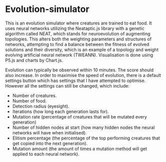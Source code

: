 # Evolution-simulator

This is an evolution simulator where creatures are trained to eat food. It uses neural networks utilizing the Neataptic.js library with a genetic algorithm called NEAT, which stands for neuroevolution of augmenting topologies. This alters both the weighting parameters and structures of networks, attempting to find a
balance between the fitness of evolved solutions and their diversity, which is an example of a topology and
weight evolving artificial neural network (TWEANN). Visualisation is done using P5.js and charts by Chart.js.

Evolution can typically be observed within 10 minutes. The score should also increase. In order to maximise the speed of evolution, there is a default settings button which has settings that I have attempted to optimise. However all the settings can still be changed, which include:

* Number of creatures.
* Number of food.
* Detection radius (eyesight).
* Iterations (how long each generation lasts for).
* Mutation rate (percentage of creatures that will be mutated every generation)
* Number of hidden nodes at start (how many hidden nodes the neural networks will have when initialised).
* Elitism percentage (the percentage of the top performing creatures that get copied into the next generation).
* Mutation amount (the amount of times a mutation method will get applied to each neural network).

